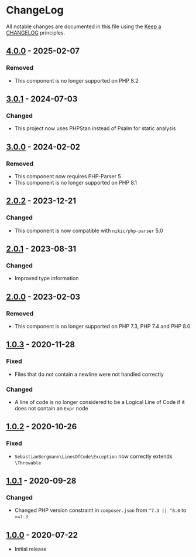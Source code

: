 # ChangeLog

All notable changes are documented in this file using the [Keep a CHANGELOG](https://keepachangelog.com/) principles.

## [4.0.0] - 2025-02-07

### Removed

* This component is no longer supported on PHP 8.2

## [3.0.1] - 2024-07-03

### Changed

* This project now uses PHPStan instead of Psalm for static analysis

## [3.0.0] - 2024-02-02

### Removed

* This component now requires PHP-Parser 5
* This component is no longer supported on PHP 8.1

## [2.0.2] - 2023-12-21

### Changed

* This component is now compatible with `nikic/php-parser` 5.0

## [2.0.1] - 2023-08-31

### Changed

* Improved type information

## [2.0.0] - 2023-02-03

### Removed

* This component is no longer supported on PHP 7.3, PHP 7.4 and PHP 8.0

## [1.0.3] - 2020-11-28

### Fixed

* Files that do not contain a newline were not handled correctly

### Changed

* A line of code is no longer considered to be a Logical Line of Code if it does not contain an `Expr` node

## [1.0.2] - 2020-10-26

### Fixed

* `SebastianBergmann\LinesOfCode\Exception` now correctly extends `\Throwable`

## [1.0.1] - 2020-09-28

### Changed

* Changed PHP version constraint in `composer.json` from `^7.3 || ^8.0` to `>=7.3`

## [1.0.0] - 2020-07-22

* Initial release

[4.0.0]: https://github.com/sebastianbergmann/lines-of-code/compare/3.0...4.0.0
[3.0.1]: https://github.com/sebastianbergmann/lines-of-code/compare/3.0.0...3.0.1
[3.0.0]: https://github.com/sebastianbergmann/lines-of-code/compare/2.0...3.0.0
[2.0.2]: https://github.com/sebastianbergmann/lines-of-code/compare/2.0.1...2.0.2
[2.0.1]: https://github.com/sebastianbergmann/lines-of-code/compare/2.0.0...2.0.1
[2.0.0]: https://github.com/sebastianbergmann/lines-of-code/compare/1.0.3...2.0.0
[1.0.3]: https://github.com/sebastianbergmann/lines-of-code/compare/1.0.2...1.0.3
[1.0.2]: https://github.com/sebastianbergmann/lines-of-code/compare/1.0.1...1.0.2
[1.0.1]: https://github.com/sebastianbergmann/lines-of-code/compare/1.0.0...1.0.1
[1.0.0]: https://github.com/sebastianbergmann/lines-of-code/compare/f959e71f00e591288acc024afe9cb966c6cf9bd6...1.0.0
